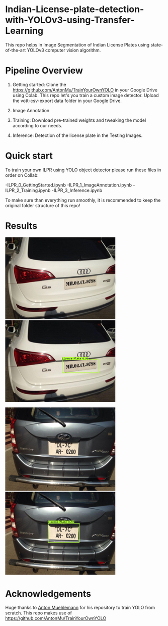 # Indian-License-plate-detection-with-YOLOv3-using-Transfer-Learning
This repo helps in Image Segmentation of Indian License Plates using state-of-the-art YOLOv3 computer vision algorithm.

# Pipeline Overview

1. Getting started: Clone the https://github.com/AntonMu/TrainYourOwnYOLO in your Google Drive using Colab. This repo let's you train a custom image detector. Upload the vott-csv-export data folder in your Google Drive.

2. Image Annotation

3. Training: Download pre-trained weights and tweaking the model according to our needs.

4. Inference: Detection of the license plate in the Testing Images.

# Quick start

To train your own ILPR using YOLO object detector please run these files in order on Collab:

-ILPR_0_GettingStarted.ipynb
-ILPR_1_ImageAnnotation.ipynb
-ILPR_2_Training.ipynb
-ILPR_3_Inference.ipynb

To make sure than everything run smoothly, it is recommended to keep the original folder structure of this repo!

# Results

<img src="Demo Testing/Testing Images/Capture1.jpg" alt="1" width="350"/> &emsp; &emsp; &emsp; <img src="Demo Testing/Detected Images/Capture1_licensePlate.jpg" alt="1" width="350"/>

<img src="Demo Testing/Testing Images/Capture.jpg" alt="2" width="350"/> &emsp; &emsp; &emsp; <img src="Demo Testing/Detected Images/Capture_licensePlate.jpg" alt="2" width="350"/>

# Acknowledgements
Huge thanks to [Anton Muehlemann](https://github.com/AntonMu) for his repository to train YOLO from scratch. This repo makes use of https://github.com/AntonMu/TrainYourOwnYOLO
